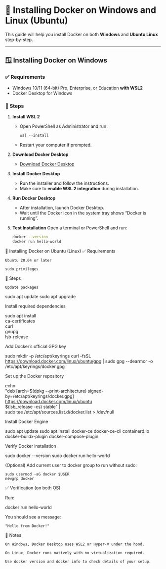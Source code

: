# 🚀 Installing Docker on Windows and Linux (Ubuntu)

This guide will help you install Docker on both **Windows** and **Ubuntu Linux** step-by-step.

---

## 🪟 Installing Docker on Windows

### ✅ Requirements

- Windows 10/11 (64-bit) Pro, Enterprise, or Education **with WSL2**
- Docker Desktop for Windows

### 🔧 Steps

1. **Install WSL 2**
    - Open PowerShell as Administrator and run:
      ```powershell
      wsl --install
      ```
    - Restart your computer if prompted.

2. **Download Docker Desktop**
    - [Download Docker Desktop](https://www.docker.com/products/docker-desktop)

3. **Install Docker Desktop**
    - Run the installer and follow the instructions.
    - Make sure to **enable WSL 2 integration** during installation.

4. **Run Docker Desktop**
    - After installation, launch Docker Desktop.
    - Wait until the Docker icon in the system tray shows “Docker is running”.

5. **Test Installation**
   Open a terminal or PowerShell and run:
   ```bash
   docker --version
   docker run hello-world


🐧 Installing Docker on Ubuntu (Linux)
✅ Requirements

    Ubuntu 20.04 or later

    sudo privileges

🔧 Steps

    Update packages

sudo apt update
sudo apt upgrade

Install required dependencies

sudo apt install \
ca-certificates \
curl \
gnupg \
lsb-release

Add Docker’s official GPG key

sudo mkdir -p /etc/apt/keyrings
curl -fsSL https://download.docker.com/linux/ubuntu/gpg | sudo gpg --dearmor -o /etc/apt/keyrings/docker.gpg

Set up the Docker repository

echo \
"deb [arch=$(dpkg --print-architecture) signed-by=/etc/apt/keyrings/docker.gpg] \
https://download.docker.com/linux/ubuntu \
$(lsb_release -cs) stable" | \
sudo tee /etc/apt/sources.list.d/docker.list > /dev/null

Install Docker Engine

sudo apt update
sudo apt install docker-ce docker-ce-cli containerd.io docker-buildx-plugin docker-compose-plugin

Verify Docker installation

sudo docker --version
sudo docker run hello-world

(Optional) Add current user to docker group to run without sudo:

    sudo usermod -aG docker $USER
    newgrp docker

✅ Verification (on both OS)

Run:

docker run hello-world

You should see a message:

    "Hello from Docker!"

🧠 Notes

    On Windows, Docker Desktop uses WSL2 or Hyper-V under the hood.

    On Linux, Docker runs natively with no virtualization required.

    Use docker version and docker info to check details of your setup.


